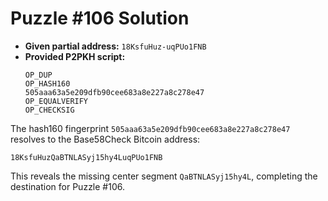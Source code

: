 # Puzzle #106 Solution

- **Given partial address:** `18KsfuHuz-uqPUo1FNB`
- **Provided P2PKH script:**
  ```
  OP_DUP
  OP_HASH160
  505aaa63a5e209dfb90cee683a8e227a8c278e47
  OP_EQUALVERIFY
  OP_CHECKSIG
  ```

The hash160 fingerprint `505aaa63a5e209dfb90cee683a8e227a8c278e47` resolves to the Base58Check
Bitcoin address:

```
18KsfuHuzQaBTNLASyj15hy4LuqPUo1FNB
```

This reveals the missing center segment `QaBTNLASyj15hy4L`, completing the destination for Puzzle #106.
